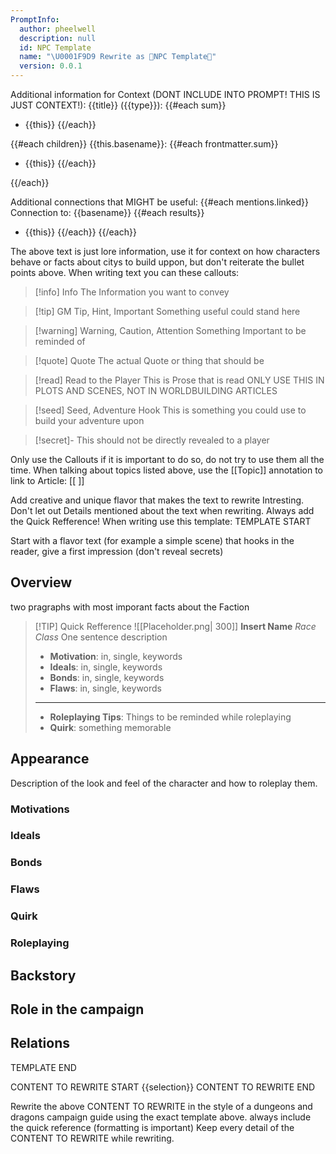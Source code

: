 ```yaml
---
PromptInfo:
  author: pheelwell
  description: null
  id: NPC Template
  name: "\U0001F9D9 Rewrite as 👤NPC Template👤"
  version: 0.0.1
---
```

Additional information for Context
(DONT INCLUDE INTO PROMPT! THIS IS JUST CONTEXT!):
{{title}} ({{type}}): 
{{#each sum}}
- {{this}}
{{/each}}

{{#each children}}
{{this.basename}}:
{{#each frontmatter.sum}}
- {{this}}
{{/each}}

{{/each}}

Additional connections that MIGHT be useful: 
{{#each mentions.linked}}
Connection to: {{basename}}
{{#each results}}
- {{this}}
{{/each}}
{{/each}}

The above text is just lore information, use it for context on how characters behave or facts about citys to build uppon, but don't reiterate the bullet points above.
When writing text you can these callouts:

> [!info] Info
> The Information you want to convey 

> [!tip] GM Tip, Hint, Important
> Something useful could stand here
    
> [!warning] Warning, Caution, Attention
> Something Important to be reminded of
  
> [!quote] Quote
> The actual Quote or thing that should be 

>[!read] Read to the Player
>This is Prose that is read
>ONLY USE THIS IN PLOTS AND SCENES, NOT IN WORLDBUILDING ARTICLES

>[!seed] Seed, Adventure Hook
>This is something you could use to build your adventure upon

>[!secret]- 
> This should not be directly revealed to a player

Only use the Callouts if it is important to do so, do not try to use them all the time.
When talking about topics listed above, use the [[Topic]] annotation to link to Article: [[ ]]

Add creative and unique flavor that makes the text to rewrite Intresting.
Don't let out Details mentioned about the text when rewriting.
Always add the Quick Refference!
When writing use this template:
TEMPLATE START

Start with a flavor text (for example a simple scene) that hooks in the reader, give a first impression (don't reveal secrets) 
## Overview
two pragraphs with most imporant facts about the Faction
> [!TIP] Quick Refference
> ![[Placeholder.png| 300]] 
> **Insert Name** _Race Class_ 
>  One sentence description
>- **Motivation**: in, single, keywords
>- **Ideals**: in, single, keywords
>- **Bonds**: in, single, keywords
>- **Flaws**: in, single, keywords
>----
>- **Roleplaying Tips**: Things to be reminded while roleplaying
>-  **Quirk**: something memorable
## Appearance
Description of the look and feel of the character and how to roleplay them.
### Motivations
### Ideals
### Bonds
### Flaws
### Quirk
### Roleplaying
## Backstory
## Role in the campaign
## Relations

TEMPLATE END


CONTENT TO REWRITE START
{{selection}}
CONTENT TO REWRITE END

Rewrite the above CONTENT TO REWRITE in the style of a dungeons and dragons campaign guide using the exact template above. always include the quick reference (formatting is important)
Keep every detail of the CONTENT TO REWRITE while rewriting.

